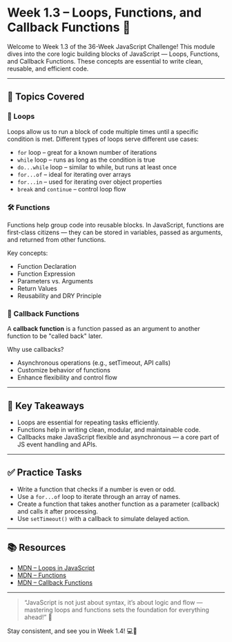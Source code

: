 # Week 1.3 – Loops, Functions, and Callback Functions 🚀

Welcome to Week 1.3 of the 36-Week JavaScript Challenge! This module dives into the core logic building blocks of JavaScript — Loops, Functions, and Callback Functions. These concepts are essential to write clean, reusable, and efficient code.

---

## 📌 Topics Covered

### 🔁 Loops
Loops allow us to run a block of code multiple times until a specific condition is met. Different types of loops serve different use cases:

- `for` loop – great for a known number of iterations
- `while` loop – runs as long as the condition is true
- `do...while` loop – similar to while, but runs at least once
- `for...of` – ideal for iterating over arrays
- `for...in` – used for iterating over object properties
- `break` and `continue` – control loop flow

### 🛠️ Functions
Functions help group code into reusable blocks. In JavaScript, functions are first-class citizens — they can be stored in variables, passed as arguments, and returned from other functions.

Key concepts:
- Function Declaration
- Function Expression
- Parameters vs. Arguments
- Return Values
- Reusability and DRY Principle

### 🔄 Callback Functions
A **callback function** is a function passed as an argument to another function to be "called back" later.

Why use callbacks?
- Asynchronous operations (e.g., setTimeout, API calls)
- Customize behavior of functions
- Enhance flexibility and control flow

---

## 🧠 Key Takeaways

- Loops are essential for repeating tasks efficiently.
- Functions help in writing clean, modular, and maintainable code.
- Callbacks make JavaScript flexible and asynchronous — a core part of JS event handling and APIs.

---

## ✅ Practice Tasks

- Write a function that checks if a number is even or odd.
- Use a `for...of` loop to iterate through an array of names.
- Create a function that takes another function as a parameter (callback) and calls it after processing.
- Use `setTimeout()` with a callback to simulate delayed action.

---

## 📚 Resources

- [MDN – Loops in JavaScript](https://developer.mozilla.org/en-US/docs/Web/JavaScript/Guide/Loops_and_iteration)
- [MDN – Functions](https://developer.mozilla.org/en-US/docs/Web/JavaScript/Guide/Functions)
- [MDN – Callback Functions](https://developer.mozilla.org/en-US/docs/Glossary/Callback_function)

---

> “JavaScript is not just about syntax, it’s about logic and flow — mastering loops and functions sets the foundation for everything ahead!” 🌱

Stay consistent, and see you in Week 1.4! 💻🚀

